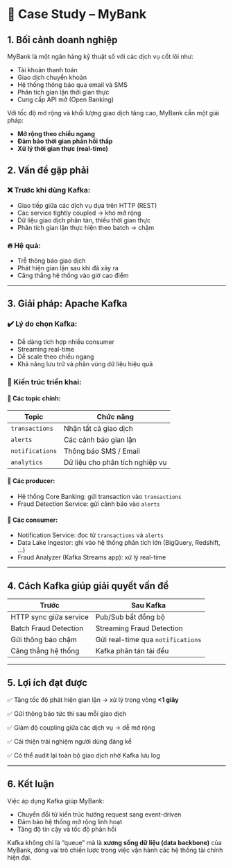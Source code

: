 # 🏦 Case Study – MyBank

## 1. Bối cảnh doanh nghiệp
MyBank là một ngân hàng kỹ thuật số với các dịch vụ cốt lõi như:
- Tài khoản thanh toán
- Giao dịch chuyển khoản
- Hệ thống thông báo qua email và SMS
- Phân tích gian lận thời gian thực
- Cung cấp API mở (Open Banking)

Với tốc độ mở rộng và khối lượng giao dịch tăng cao, MyBank cần một giải pháp:
- **Mở rộng theo chiều ngang**
- **Đảm bảo thời gian phản hồi thấp**
- **Xử lý thời gian thực (real-time)**

## 2. Vấn đề gặp phải

### ❌ Trước khi dùng Kafka:
- Giao tiếp giữa các dịch vụ dựa trên HTTP (REST)
- Các service tightly coupled → khó mở rộng
- Dữ liệu giao dịch phân tán, thiếu thời gian thực
- Phân tích gian lận thực hiện theo batch → chậm

### 🔥 Hệ quả:
- Trễ thông báo giao dịch
- Phát hiện gian lận sau khi đã xảy ra
- Căng thẳng hệ thống vào giờ cao điểm

---

## 3. Giải pháp: Apache Kafka

### ✔️ Lý do chọn Kafka:
- Dễ dàng tích hợp nhiều consumer
- Streaming real-time
- Dễ scale theo chiều ngang
- Khả năng lưu trữ và phân vùng dữ liệu hiệu quả

### 🧱 Kiến trúc triển khai:

#### 🔹 Các topic chính:
| Topic | Chức năng |
|-------|-----------|
| `transactions` | Nhận tất cả giao dịch |
| `alerts` | Các cảnh báo gian lận |
| `notifications` | Thông báo SMS / Email |
| `analytics` | Dữ liệu cho phân tích nghiệp vụ |

#### 🔹 Các producer:
- Hệ thống Core Banking: gửi transaction vào `transactions`
- Fraud Detection Service: gửi cảnh báo vào `alerts`

#### 🔹 Các consumer:
- Notification Service: đọc từ `transactions` và `alerts`
- Data Lake Ingestor: ghi vào hệ thống phân tích lớn (BigQuery, Redshift, …)
- Fraud Analyzer (Kafka Streams app): xử lý real-time

---

## 4. Cách Kafka giúp giải quyết vấn đề

| Trước | Sau Kafka |
|-------|-----------|
| HTTP sync giữa service | Pub/Sub bất đồng bộ |
| Batch Fraud Detection | Streaming Fraud Detection |
| Gửi thông báo chậm | Gửi real-time qua `notifications` |
| Căng thẳng hệ thống | Kafka phân tán tải đều |

---

## 5. Lợi ích đạt được

✅ Tăng tốc độ phát hiện gian lận → xử lý trong vòng **<1 giây**

✅ Gửi thông báo tức thì sau mỗi giao dịch

✅ Giảm độ coupling giữa các dịch vụ → dễ mở rộng

✅ Cải thiện trải nghiệm người dùng đáng kể

✅ Có thể audit lại toàn bộ giao dịch nhờ Kafka lưu log

---

## 6. Kết luận

Việc áp dụng Kafka giúp MyBank:
- Chuyển đổi từ kiến trúc hướng request sang event-driven
- Đảm bảo hệ thống mở rộng linh hoạt
- Tăng độ tin cậy và tốc độ phản hồi

Kafka không chỉ là “queue” mà là **xương sống dữ liệu (data backbone)** của MyBank, đóng vai trò chiến lược trong việc vận hành các hệ thống tài chính hiện đại.